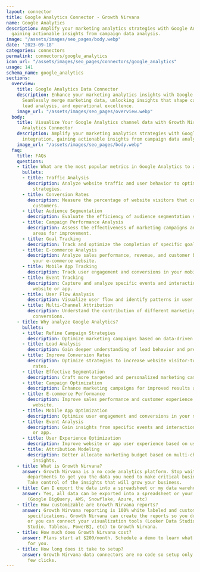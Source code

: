 ```yaml
---
layout: connector
title: Google Analytics Connector - Growth Nirvana
name: Google Analytics
description: Amplify your marketing analytics strategies with Google Analytics integration,
  gaining actionable insights from campaign data analysis.
image: "/assets/images/seo_pages/body.webp"
date: '2023-09-18'
categories: connectors
permalink: connectors/google_analytics
icon_url: "/assets/images/seo_pages/connectors/google_analytics"
usage: 141
schema_name: google_analytics
sections:
  overview:
    title: Google Analytics Data Connector
    description: Enhance your marketing analytics insights with Google Analytics integration.
      Seamlessly merge marketing data, unlocking insights that shape campaign strategies,
      lead analysis, and operational excellence.
    image_url: "/assets/images/seo_pages/overview.webp"
  body:
    title: Visualize Your Google Analytics channel data with Growth Nirvana's Google
      Analytics Connector
    description: Amplify your marketing analytics strategies with Google Analytics
      integration, gaining actionable insights from campaign data analysis.
    image_url: "/assets/images/seo_pages/body.webp"
  faq:
    title: FAQs
    questions:
    - title: What are the most popular metrics in Google Analytics to analyze?
      bullets:
      - title: Traffic Analysis
        description: Analyze website traffic and user behavior to optimize marketing
          strategies.
      - title: Conversion Rates
        description: Measure the percentage of website visitors that convert into
          customers.
      - title: Audience Segmentation
        description: Evaluate the efficiency of audience segmentation strategies.
      - title: Campaign Performance Analysis
        description: Assess the effectiveness of marketing campaigns and identify
          areas for improvement.
      - title: Goal Tracking
        description: Track and optimize the completion of specific goals on your website.
      - title: E-commerce Analysis
        description: Analyze sales performance, revenue, and customer behavior in
          your e-commerce website.
      - title: Mobile App Tracking
        description: Track user engagement and conversions in your mobile app.
      - title: Event Tracking
        description: Capture and analyze specific events and interactions on your
          website or app.
      - title: User Flow Analysis
        description: Visualize user flow and identify patterns in user behavior.
      - title: Multi-Channel Attribution
        description: Understand the contribution of different marketing channels to
          conversions.
    - title: Why analyze Google Analytics?
      bullets:
      - title: Refine Campaign Strategies
        description: Optimize marketing campaigns based on data-driven insights.
      - title: Lead Analysis
        description: Gain deeper understanding of lead behavior and preferences.
      - title: Improve Conversion Rates
        description: Optimize strategies to increase website visitor-to-customer conversion
          rates.
      - title: Effective Segmentation
        description: Craft more targeted and personalized marketing campaigns.
      - title: Campaign Optimization
        description: Enhance marketing campaigns for improved results and ROI.
      - title: E-commerce Performance
        description: Improve sales performance and customer experience in your e-commerce
          website.
      - title: Mobile App Optimization
        description: Optimize user engagement and conversions in your mobile app.
      - title: Event Analysis
        description: Gain insights from specific events and interactions on your website
          or app.
      - title: User Experience Optimization
        description: Improve website or app user experience based on user flow analysis.
      - title: Attribution Modeling
        description: Better allocate marketing budget based on multi-channel attribution
          insights.
    - title: What is Growth Nirvana?
      answer: Growth Nirvana is a no code analytics platform. Stop waiting for other
        departments to get you the data you need to make critical business decisions.
        Take control of the insights that will grow your business.
    - title: Can I export the data into a spreadsheet or my data warehouse?
      answer: Yes, all data can be exported into a spreadsheet or your data warehouse
        (Google BigQuery, AWS, Snowflake, Azure, etc)
    - title: How customizable are Growth Nirvana reports?
      answer: Growth Nirvana reporting is 100% white labeled and customized to your
        specifications. Growth Nirvana can create the reports so you don’t have to
        or you can connect your visualization tools (Looker Data Studio/Google Data
        Studio, Tableau, PowerBI, etc) to Growth Nirvana.
    - title: How much does Growth Nirvana cost?
      answer: Plans start at $200/month. Schedule a demo to learn what plan is best
        for you.
    - title: How long does it take to setup?
      answer: Growth Nirvana data connectors are no code so setup only requires a
        few clicks.
---
```

